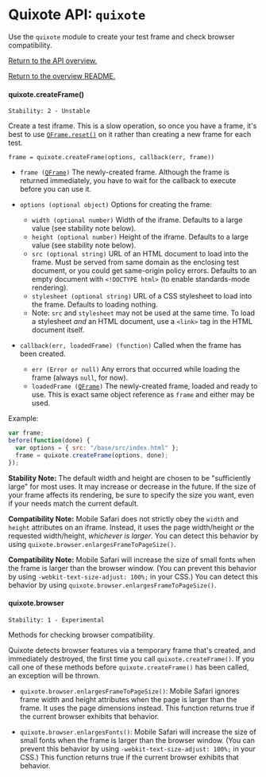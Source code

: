 # Quixote API: `quixote`

Use the `quixote` module to create your test frame and check browser compatibility.

[Return to the API overview.](api.md)

[Return to the overview README.](../README.md)


#### quixote.createFrame()

```
Stability: 2 - Unstable
```

Create a test iframe. This is a slow operation, so once you have a frame, it's best to use [`QFrame.reset()`](QFrame.md) on it rather than creating a new frame for each test.

`frame = quixote.createFrame(options, callback(err, frame))`

* `frame (`[`QFrame`](QFrame.md)`)` The newly-created frame. Although the frame is returned immediately, you have to wait for the callback to execute before you can use it.

* `options (optional object)` Options for creating the frame:
  * `width (optional number)` Width of the iframe. Defaults to a large value (see stability note below).
  * `height (optional number)` Height of the iframe. Defaults to a large value (see stability note below).
  * `src (optional string)` URL of an HTML document to load into the frame. Must be served from same domain as the enclosing test document, or you could get same-origin policy errors. Defaults to an empty document with `<!DOCTYPE html>` (to enable standards-mode rendering).
  * `stylesheet (optional string)` URL of a CSS stylesheet to load into the frame. Defaults to loading nothing.
  * Note: `src` and `stylesheet` may not be used at the same time. To load a stylesheet *and* an HTML document, use a `<link>` tag in the HTML document itself.
  
* `callback(err, loadedFrame) (function)` Called when the frame has been created. 
  * `err (Error or null)` Any errors that occurred while loading the frame (always `null`, for now).
  * `loadedFrame (`[`QFrame`](QFrame.md)`)` The newly-created frame, loaded and ready to use. This is exact same object reference as `frame` and either may be used.  

Example:

```javascript
var frame;
before(function(done) {
  var options = { src: "/base/src/index.html" };
  frame = quixote.createFrame(options, done);
});
```

**Stability Note:** The default width and height are chosen to be "sufficiently large" for most uses. It may increase or decrease in the future. If the size of your frame affects its rendering, be sure to specify the size you want, even if your needs match the current default.

**Compatibility Note:** Mobile Safari does not strictly obey the `width` and `height` attributes on an iframe. Instead, it uses the page width/height *or* the requested width/height, *whichever is larger*. You can detect this behavior by using `quixote.browser.enlargesFrameToPageSize()`.

**Compatibility Note:** Mobile Safari will increase the size of small fonts when the frame is larger than the browser window. (You can prevent this behavior by using `-webkit-text-size-adjust: 100%;` in your CSS.) You can detect this behavior by using `quixote.browser.enlargesFrameToPageSize()`.


#### quixote.browser

```
Stability: 1 - Experimental
```

Methods for checking browser compatibility.

Quixote detects browser features via a temporary frame that's created, and immediately destroyed, the first time you call `quixote.createFrame()`. If you call one of these methods before `quixote.createFrame()` has been called, an exception will be thrown.

* `quixote.browser.enlargesFrameToPageSize()`: Mobile Safari ignores frame width and height attributes when the page is larger than the frame. It uses the page dimensions instead. This function returns true if the current browser exhibits that behavior.

* `quixote.browser.enlargesFonts()`: Mobile Safari will increase the size of small fonts when the frame is larger than the browser window. (You can prevent this behavior by using `-webkit-text-size-adjust: 100%;` in your CSS.) This function returns true if the current browser exhibits that behavior.